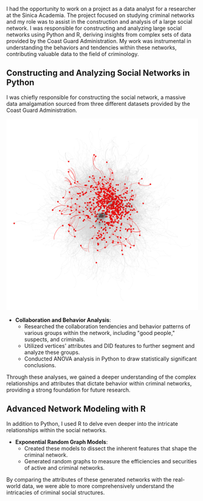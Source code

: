 I had the opportunity to work on a project as a data analyst for a researcher at the Sinica Academia. The project focused on studying criminal networks and my role was to assist in the construction and analysis of a large social network. I was responsible for constructing and analyzing large social networks using Python and R, deriving insights from complex sets of data provided by the Coast Guard Administration. My work was instrumental in understanding the behaviors and tendencies within these networks, contributing valuable data to the field of criminology.

## Constructing and Analyzing Social Networks in Python

I was chiefly responsible for constructing the social network, a massive data amalgamation sourced from three different datasets provided by the Coast Guard Administration.

![social_network](../images/network.png "social network graph")

- **Collaboration and Behavior Analysis**: 
  - Researched the collaboration tendencies and behavior patterns of various groups within the network, including "good people," suspects, and criminals.
  - Utilized vertices' attributes and DID features to further segment and analyze these groups.
  - Conducted ANOVA analysis in Python to draw statistically significant conclusions.

Through these analyses, we gained a deeper understanding of the complex relationships and attributes that dictate behavior within criminal networks, providing a strong foundation for future research.

## Advanced Network Modeling with R

In addition to Python, I used R to delve even deeper into the intricate relationships within the social networks.

- **Exponential Random Graph Models**:
  - Created these models to dissect the inherent features that shape the criminal network.
  - Generated random graphs to measure the efficiencies and securities of active and criminal networks.

By comparing the attributes of these generated networks with the real-world data, we were able to more comprehensively understand the intricacies of criminal social structures.

## 


